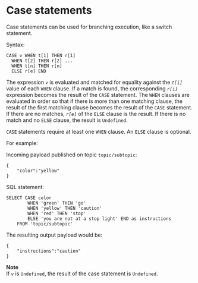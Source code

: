 # Case statements<a name="iot-sql-case"></a>

Case statements can be used for branching execution, like a switch statement\.

Syntax:

```
CASE v WHEN t[1] THEN r[1] 
  WHEN t[2] THEN r[2] ... 
  WHEN t[n] THEN r[n] 
  ELSE r[e] END
```

The expression *`v`* is evaluated and matched for equality against the *`t[i]`* value of each `WHEN` clause\. If a match is found, the corresponding *`r[i]`* expression becomes the result of the `CASE` statement\. The `WHEN` clauses are evaluated in order so that if there is more than one matching clause, the result of the first matching clause becomes the result of the `CASE` statement\. If there are no matches, *`r[e]`* of the `ELSE` clause is the result\. If there is no match and no `ELSE` clause, the result is `Undefined`\.

`CASE` statements require at least one `WHEN` clause\. An `ELSE` clause is optional\.

For example:

Incoming payload published on topic `topic/subtopic`:

```
{
    "color":"yellow"
}
```

SQL statement: 

```
SELECT CASE color
        WHEN 'green' THEN 'go'
        WHEN 'yellow' THEN 'caution'
        WHEN 'red' THEN 'stop'
        ELSE 'you are not at a stop light' END as instructions
    FROM 'topic/subtopic'
```

The resulting output payload would be:

```
{
    "instructions":"caution"
}
```

**Note**  
If *`v`* is `Undefined`, the result of the case statement is `Undefined`\.